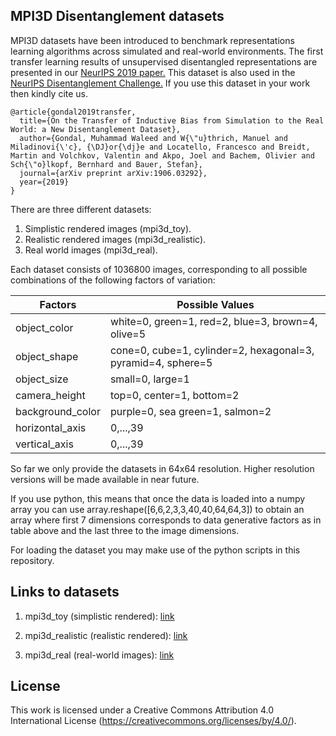 ## MPI3D Disentanglement datasets

MPI3D datasets have been introduced to benchmark representations learning algorithms across simulated and real-world environments. The first transfer learning results of unsupervised disentangled representations are presented in our [NeurIPS 2019 paper.](https://arxiv.org/abs/1906.03292) 
This dataset is also used in the [NeurIPS Disentanglement Challenge.](http://www.disentanglement-challenge.com)
If you use this dataset in your work then kindly cite us.
```
@article{gondal2019transfer,
  title={On the Transfer of Inductive Bias from Simulation to the Real World: a New Disentanglement Dataset},
  author={Gondal, Muhammad Waleed and W{\"u}thrich, Manuel and Miladinovi{\'c}, {\DJ}or{\dj}e and Locatello, Francesco and Breidt, Martin and Volchkov, Valentin and Akpo, Joel and Bachem, Olivier and Sch{\"o}lkopf, Bernhard and Bauer, Stefan},
  journal={arXiv preprint arXiv:1906.03292},
  year={2019}
}
```

There are three different datasets:
  
1. Simplistic rendered images (mpi3d_toy).
2. Realistic rendered images (mpi3d_realistic).
3. Real world images (mpi3d_real).

Each dataset consists of 1036800 images, corresponding to all possible combinations of the following factors of variation:

|Factors|Possible Values|
|---|---|
|object_color|white=0, green=1, red=2, blue=3, brown=4, olive=5|
|object_shape|cone=0, cube=1, cylinder=2, hexagonal=3, pyramid=4, sphere=5|
|object_size|small=0, large=1|
|camera_height|top=0, center=1, bottom=2|
|background_color|purple=0, sea green=1, salmon=2|
|horizontal_axis|0,...,39|
|vertical_axis|0,...,39|

So far we only provide the datasets in 64x64 resolution. Higher resolution versions will be made available in near future.

If you use python, this means that once the data is loaded into a numpy array you can use array.reshape([6,6,2,3,3,40,40,64,64,3]) to obtain an array where first 7 dimensions corresponds to data generative factors as in table above and the last three to the image dimensions.

For loading the dataset you may make use of the python scripts in this repository. 
## Links to datasets

1. mpi3d_toy (simplistic rendered):  [link](https://storage.googleapis.com/disentanglement_dataset/Final_Dataset/mpi3d_toy.npz)

2. mpi3d_realistic (realistic rendered): [link](https://storage.googleapis.com/disentanglement_dataset/Final_Dataset/mpi3d_realistic.npz)

3. mpi3d_real (real-world images): [link](https://storage.googleapis.com/disentanglement_dataset/Final_Dataset/mpi3d_real.npz) 

## License

This work is licensed under a Creative Commons Attribution 4.0 International License (https://creativecommons.org/licenses/by/4.0/).
